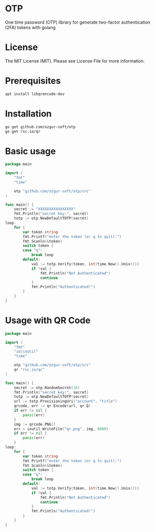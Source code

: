 # OTP
One time password (OTP) library for generate two-factor authentication (2FA) tokens with golang

# License
The MIT License (MIT). Please see License File for more information.

# Prerequisites
```bash
apt install libqrencode-dev
```

# Installation
```bash
go get github.com/ozgur-soft/otp
go get rsc.io/qr
```

# Basic usage
```go
package main

import (
	"fmt"
	"time"

	otp "github.com/ozgur-soft/otp/src"
)

func main() {
	secret := "XXXXXXXXXXXXXXXX"
	fmt.Println("secret key:", secret)
	totp := otp.NewDefaultTOTP(secret)
loop:
	for {
		var token string
		fmt.Printf("enter the token (or q to quit):")
		fmt.Scanln(&token)
		switch token {
		case "q":
			break loop
		default:
			val := totp.Verify(token, int(time.Now().Unix()))
			if !val {
				fmt.Println("Not Authenticated")
				continue
			}
			fmt.Println("Authenticated!")
		}
	}
}
```

# Usage with QR Code
```go
package main

import (
	"fmt"
	"io/ioutil"
	"time"

	otp "github.com/ozgur-soft/otp/src"
	qr "rsc.io/qr"
)

func main() {
	secret := otp.RandomSecret(16)
	fmt.Println("secret key:", secret)
	totp := otp.NewDefaultTOTP(secret)
	url := totp.ProvisioningUri("account", "title")
	qrcode, err := qr.Encode(url, qr.Q)
	if err != nil {
		panic(err)
	}
	img := qrcode.PNG()
	err = ioutil.WriteFile("qr.png", img, 0600)
	if err != nil {
		panic(err)
	}
loop:
	for {
		var token string
		fmt.Printf("enter the token (or q to quit):")
		fmt.Scanln(&token)
		switch token {
		case "q":
			break loop
		default:
			val := totp.Verify(token, int(time.Now().Unix()))
			if !val {
				fmt.Println("Not Authenticated")
				continue
			}
			fmt.Println("Authenticated!")
		}
	}
}
```
